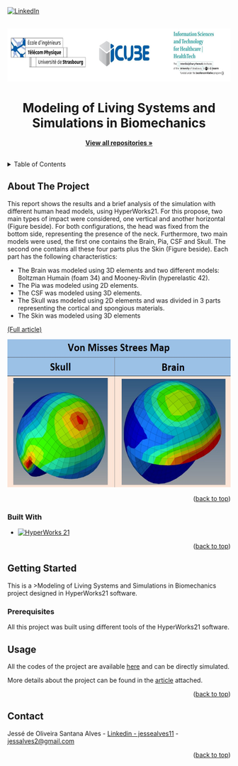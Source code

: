 <!-- Improved compatibility of back to top link: See: https://github.com/othneildrew/Best-README-Template/pull/73 -->
<a name="readme-top"></a>
<!--
*** Thanks for checking out the Best-README-Template. If you have a suggestion
*** that would make this better, please fork the repo and create a pull request
*** or simply open an issue with the tag "enhancement".
*** Don't forget to give the project a star!
*** Thanks again! Now go create something AMAZING! :D
-->



<!-- PROJECT SHIELDS -->
<!--
*** I'm using markdown "reference style" links for readability.
*** Reference links are enclosed in brackets [ ] instead of parentheses ( ).
*** See the bottom of this document for the declaration of the reference variables
*** for contributors-url, forks-url, etc. This is an optional, concise syntax you may use.
*** https://www.markdownguide.org/basic-syntax/#reference-style-links
-->
[![LinkedIn][linkedin-shield]][linkedin-url]


<!-- PROJECT LOGO -->
<br />
<div align="center">
  <a href="https://healthtech.unistra.fr/">
    <img src="images/logo.JPG" alt="Logo" width="720" height="120">
  </a>

  <h1 align="center">Modeling of Living Systems and Simulations in Biomechanics</h1>

  <p align="center">
    <a href="https://github.com/Jesse-Alves?tab=repositories"><strong>View all repositories  »</strong></a>
    <br />
    <br />
  </p>
</div>



<!-- TABLE OF CONTENTS -->
<details>
  <summary>Table of Contents</summary>
  <ol>
    <li>
      <a href="#about-the-project">About The Project</a>
      <ul>
        <li><a href="#built-with">Built With</a></li>
      </ul>
    </li>
    <li>
      <a href="#getting-started">Getting Started</a>
      <ul>
        <li><a href="#prerequisites">Prerequisites</a></li>
<!--         <li><a href="#installation">Installation</a></li> -->
      </ul>
    </li>
    <li><a href="#usage">Usage</a></li>
<!--     <li><a href="#roadmap">Roadmap</a></li>
    <li><a href="#contributing">Contributing</a></li>
    <li><a href="#license">License</a></li> -->
    <li><a href="#contact">Contact</a></li>
<!--     <li><a href="#acknowledgments">Acknowledgments</a></li> -->
  </ol>
</details>



<!-- ABOUT THE PROJECT -->
## About The Project

<!--[![Product Name Screen Shot][product-screenshot]](https://example.com) -->
This report shows the results and a brief analysis of the simulation with
different human head models, using HyperWorks21. For this propose, two
main types of impact were considered, one vertical and another horizontal
(Figure beside). For both configurations, the head was fixed from the bottom
side, representing the presence of the neck. Furthermore, two main models
were used, the first one contains the Brain, Pia, CSF and Skull. The second one
contains all these four parts plus the Skin (Figure beside). Each part has the
following characteristics:
* The Brain was modeled using 3D elements and two different models: Boltzman Humain (foam 34) and Mooney-Rivlin (hyperelastic 42).
* The Pia was modeled using 2D elements.
* The CSF was modeled using 3D elements.
* The Skull was modeled using 2D elements and was divided in 3 parts representing the cortical and spongious materials.
* The Skin was modeled using 3D elements


[(Full article)](https://github.com/Jesse-Alves/Modeling-of-Living-Systems-and-Simulations-in-Biomechanics/blob/main/Modeling%20of%20Living%20Systems%20and%20Simulations%20in%20Biomechanics.pdf)

<!--
<p float="left">
  <img src="images/img.png" width="500" height="450" />
<!--   <img src="images/img2.jpg" width="500" height="300" /> 
</p>
-->

<div align="center">
  <a href="">
    <img src="images/img.jpg" width="550" height="333" />
  </a>
</div>


<!--
<div align="center">
  <a href="https://github.com/Jesse-Alves?tab=repositories">
    <img src="images/img1.JPG" alt="Logo" width="200" height="400">
  </a
  <a href="https://github.com/Jesse-Alves?tab=repositories">
    <img src="images/img2.jpg alt="Logo" width="200" height="100">
  </a
    <br />
</div>
-->

<p align="right">(<a href="#readme-top">back to top</a>)</p>



### Built With
* [![HyperWorks 21](https://img.shields.io/badge/HyperWorks_21-005A8C?style=for-the-badge&logo=Altair&logoColor=white)](https://www.altair.com/)

<!-- 
* [![Next][Next.js]][Next-url]
* [![React][React.js]][React-url]
* [![Vue][Vue.js]][Vue-url]
* [![Angular][Angular.io]][Angular-url]
* [![Svelte][Svelte.dev]][Svelte-url]
* [![Laravel][Laravel.com]][Laravel-url]
* [![Bootstrap][Bootstrap.com]][Bootstrap-url]
* [![JQuery][JQuery.com]][JQuery-url] -->

<p align="right">(<a href="#readme-top">back to top</a>)</p>


<!-- GETTING STARTED -->
## Getting Started

This is a >Modeling of Living Systems and Simulations in Biomechanics project designed in HyperWorks21 software.

### Prerequisites

All this project was built using different tools of the HyperWorks21 software.
<!--This is an example of how to list things you need to use the software and how to install them.
* npm
  ```sh
  npm install npm@latest -g
  ```
  -->

<!--
### Installation

_Below is an example of how you can instruct your audience on installing and setting up your app. This template doesn't rely on any external dependencies or services._

1. Get a free API Key at [https://example.com](https://example.com)
2. Clone the repo
   ```sh
   git clone https://github.com/your_username_/Project-Name.git
   ```
3. Install NPM packages
   ```sh
   npm install
   ```
4. Enter your API in `config.js`
   ```js
   const API_KEY = 'ENTER YOUR API';
   ```

<p align="right">(<a href="#readme-top">back to top</a>)</p>
-->


<!-- USAGE EXAMPLES -->
## Usage

All the codes of the project are available [here](https://github.com/Jesse-Alves/Modeling-of-Living-Systems-and-Simulations-in-Biomechanics/tree/main/Codes) and can be directly simulated.  

More details about the project can be found in the [article](https://github.com/Jesse-Alves/Modeling-of-Living-Systems-and-Simulations-in-Biomechanics/blob/main/Modeling%20of%20Living%20Systems%20and%20Simulations%20in%20Biomechanics.pdf) attached.



<p align="right">(<a href="#readme-top">back to top</a>)</p>



<!-- ROADMAP -->
<!--
## Roadmap

- [x] Add Changelog
- [x] Add back to top links
- [ ] Add Additional Templates w/ Examples
- [ ] Add "components" document to easily copy & paste sections of the readme
- [ ] Multi-language Support
    - [ ] Chinese
    - [ ] Spanish

See the [open issues](https://github.com/othneildrew/Best-README-Template/issues) for a full list of proposed features (and known issues).

<p align="right">(<a href="#readme-top">back to top</a>)</p>

-->

<!-- CONTRIBUTING 
## Contributing

Contributions are what make the open source community such an amazing place to learn, inspire, and create. Any contributions you make are **greatly appreciated**.

If you have a suggestion that would make this better, please fork the repo and create a pull request. You can also simply open an issue with the tag "enhancement".
Don't forget to give the project a star! Thanks again!

1. Fork the Project
2. Create your Feature Branch (`git checkout -b feature/AmazingFeature`)
3. Commit your Changes (`git commit -m 'Add some AmazingFeature'`)
4. Push to the Branch (`git push origin feature/AmazingFeature`)
5. Open a Pull Request

<p align="right">(<a href="#readme-top">back to top</a>)</p>
-->


<!-- LICENSE 
## License

Distributed under the MIT License. See `LICENSE.txt` for more information.

<p align="right">(<a href="#readme-top">back to top</a>)</p>
-->


<!-- CONTACT -->
## Contact

Jessé de Oliveira Santana Alves - [Linkedin - jessealves11](https://linkedin.com/in/jessealves11) - jessalves2@gmail.com

<p align="right">(<a href="#readme-top">back to top</a>)</p>



<!-- ACKNOWLEDGMENTS 
## Acknowledgments

Use this space to list resources you find helpful and would like to give credit to. I've included a few of my favorites to kick things off!

* [Choose an Open Source License](https://choosealicense.com)
* [GitHub Emoji Cheat Sheet](https://www.webpagefx.com/tools/emoji-cheat-sheet)
* [Malven's Flexbox Cheatsheet](https://flexbox.malven.co/)
* [Malven's Grid Cheatsheet](https://grid.malven.co/)
* [Img Shields](https://shields.io)
* [GitHub Pages](https://pages.github.com)
* [Font Awesome](https://fontawesome.com)
* [React Icons](https://react-icons.github.io/react-icons/search)

<p align="right">(<a href="#readme-top">back to top</a>)</p>
-->

<!-- MARKDOWN LINKS & IMAGES -->
[linkedin-shield]: https://img.shields.io/badge/-LinkedIn-black.svg?style=for-the-badge&logo=linkedin&colorB=555
[linkedin-url]: https://linkedin.com/in/jessealves11

<!--[product-screenshot]: images/screenshot.JPG
 https://www.markdownguide.org/basic-syntax/#reference-style-links 
[contributors-shield]: https://img.shields.io/github/contributors/othneildrew/Best-README-Template.svg?style=for-the-badge
[contributors-url]: https://github.com/othneildrew/Best-README-Template/graphs/contributors
[forks-shield]: https://img.shields.io/github/forks/othneildrew/Best-README-Template.svg?style=for-the-badge
[forks-url]: https://github.com/othneildrew/Best-README-Template/network/members
[stars-shield]: https://img.shields.io/github/stars/othneildrew/Best-README-Template.svg?style=for-the-badge
[stars-url]: https://github.com/othneildrew/Best-README-Template/stargazers
[issues-shield]: https://img.shields.io/github/issues/othneildrew/Best-README-Template.svg?style=for-the-badge
[issues-url]: https://github.com/othneildrew/Best-README-Template/issues
[license-shield]: https://img.shields.io/github/license/othneildrew/Best-README-Template.svg?style=for-the-badge
[license-url]: https://github.com/othneildrew/Best-README-Template/blob/master/LICENSE.txt-->



<!--[Next.js]: https://img.shields.io/badge/next.js-000000?style=for-the-badge&logo=nextdotjs&logoColor=white
[Next-url]: https://nextjs.org/
[React.js]: https://img.shields.io/badge/React-20232A?style=for-the-badge&logo=react&logoColor=61DAFB
[React-url]: https://reactjs.org/
[Vue.js]: https://img.shields.io/badge/Vue.js-35495E?style=for-the-badge&logo=vuedotjs&logoColor=4FC08D
[Vue-url]: https://vuejs.org/
[Angular.io]: https://img.shields.io/badge/Angular-DD0031?style=for-the-badge&logo=angular&logoColor=white
[Angular-url]: https://angular.io/
[Svelte.dev]: https://img.shields.io/badge/Svelte-4A4A55?style=for-the-badge&logo=svelte&logoColor=FF3E00
[Svelte-url]: https://svelte.dev/
[Laravel.com]: https://img.shields.io/badge/Laravel-FF2D20?style=for-the-badge&logo=laravel&logoColor=white
[Laravel-url]: https://laravel.com
[Bootstrap.com]: https://img.shields.io/badge/Bootstrap-563D7C?style=for-the-badge&logo=bootstrap&logoColor=white
[Bootstrap-url]: https://getbootstrap.com
[JQuery.com]: https://img.shields.io/badge/jQuery-0769AD?style=for-the-badge&logo=jquery&logoColor=white
[JQuery-url]: https://jquery.com -->

